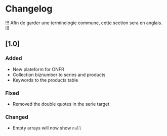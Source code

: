 # Changelog

!!!
Afin de garder une terminologie commune, cette section sera en anglais.
!!!

## [1.0]

### Added
- New plateform for ONFR
- Collection biznumber to series and products
- Keywords to the products table

### Fixed
- Removed the double quotes in the serie target

### Changed
- Empty arrays will now show `null`
